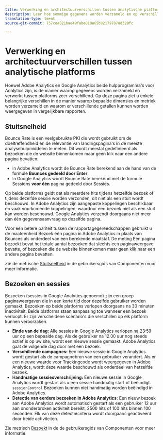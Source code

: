 ```yaml
---
title: Verwerking en architectuurverschillen tussen analytische platforms
description: Leer hoe sommige gegevens worden verzameld en op verschillende platforms worden weergegeven, zoals Adobe Analytics en Google Analytics.
translation-type: tm+mt
source-git-commit: 757cea821bae49fabe819a65b921797070d328fc

---
```



# Verwerking en architectuurverschillen tussen analytische platforms

Hoewel Adobe Analytics en Google Analytics beide hulpprogramma&#39;s voor Analytics zijn, is de manier waarop gegevens worden verzameld en verwerkt tussen platforms zeer verschillend. Op deze pagina ziet u enkele belangrijke verschillen in de manier waarop bepaalde dimensies en metriek worden verzameld en waarom er verschillende getallen kunnen worden weergegeven in vergelijkbare rapporten.

## Stuitsnelheid

Bounce Rate is een veelgebruikte PKI die wordt gebruikt om de doeltreffendheid en de relevantie van landingspagina&#39;s in de meeste analysehulpmiddelen te meten. Dit wordt meestal gedefinieerd als bezoeken die de website binnenkomen maar geen klik naar een andere pagina bevatten.

* In Adobe Analytics wordt de Bounce Rate berekend aan de hand van de formule **Bounces gedeeld door Enter**.
* In Google Analytics wordt Bounce Rate berekend met de formule Sessions **voor één** pagina gedeeld door Sessies.

Op beide platforms geldt dat als meerdere hits tijdens hetzelfde bezoek of tijdens dezelfde sessie worden verzonden, dit niet als een stuit wordt beschouwd. In Adobe Analytics zijn aangepaste koppelingen beschikbaar en vaak voorkomende koppelingen, waardoor een bezoek niet als een stuit kan worden beschouwd. Google Analytics verzendt doorgaans niet meer dan één gegevensaanvraag op dezelfde pagina.

Voor een betere pariteit tussen de rapportagegereedschappen gebruikt u de maateenheid Bezoek één pagina in Adobe Analytics in plaats van Bounces als onderdeel van een berekende maatstaf. De meting Eén pagina bezoekt bevat het totale aantal bezoeken dat slechts een paginaweergave bevatte, of bezoeken die de website binnenkomen maar geen klik naar een andere pagina bevatten.

Zie de metrische [Stuitsnelheid](/help/components/c-variables/c-metrics/metrics-bounce-rate.md) in de gebruikersgids van Componenten voor meer informatie.

## Bezoeken en sessies

Bezoeken (sessies in Google Analytics genoemd) zijn een groep paginaweergaven die in een korte tijd door dezelfde gebruiker worden gemaakt. Bezoeken op beide platforms verlopen doorgaans na 30 minuten inactiviteit. Beide platforms staan aanpassing toe wanneer een bezoek verloopt. Er zijn verscheidene scenario&#39;s die verschillen op elk platform kunnen veroorzaken.

* **Einde van de dag:** Alle sessies in Google Analytics verlopen na 23:59 uur op een bepaalde dag. Als de gebruiker na 12.00 uur nog steeds actief is op uw site, wordt een nieuwe sessie gemaakt. Adobe Analytics gaat de volgende dag door met een bezoek.
* **Verschillende campagnes:** Een nieuwe sessie in Google Analytics wordt gestart als de campagnebron van een gebruiker verandert. Als er een nieuwe waarde voor Trackingcode wordt weergegeven in Adobe Analytics, wordt deze waarde beschouwd als onderdeel van hetzelfde bezoek.
* **Handmatige sessieoverschrijving:** Een nieuwe sessie in Google Analytics wordt gestart als u een sessie handmatig start of beëindigt. `sessionControl` Bezoeken kunnen niet handmatig worden beëindigd in Adobe Analytics.
* **Detectie van eerdere bezoeken in Adobe Analytics:** Een nieuw bezoek aan Adobe Analytics wordt automatisch gestart als een gebruiker 12 uur aan ononderbroken activiteit bereikt, 2500 hits of 100 hits binnen 100 seconden. Elk van deze detectiecriteria wordt doorgaans geactiveerd door beide activiteiten.

Zie metrisch [Bezoekt](/help/components/c-variables/c-metrics/metrics-visit.md) in de de gebruikersgids van Componenten voor meer informatie.
